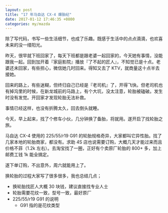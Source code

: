 ```yaml
---
layout: post
title: "17 年马自达 CX-4 爆胎纪"
date: 2017-01-12 17:46:35 +0800
categories: my/mazda
---
```


除了写代码，书写一些生活细节，也成了乐趣。既感于生活中的点点滴滴，也欢喜未来的没一缕阳光。

昨天，很早就下班回家了，每天下班都是跟老婆一起回家的，今天她有事情，没能跟我一起。回到加开着『家庭影院』播放『了不起的匠人』，不知觉已是十点。老婆还未回家，有些担心，微信她几时回来。得知又去了 KTV，就商量这十点半去接她。

回来的路上，有些迷糊，但终归自己已经是『老司机』了，开得飞快。但老司机也有掉沟里的时候，在新龙城前的马路上，有个大坑，没太注意，轮胎被磕破。发生时没有发觉。开回家才发现轮胎无法补救。

事情已经这样，也没有折腾太久，回去倒头就睡。

今天，早上起来，找了个修车小伙，几分钟换了备胎，将就用。遂开启了找轮胎之旅。

马自达 CX-4 使用的 225/55/r19 G91 的轮胎规格奇异，大家都叫它异性胎。找了几家本地的轮胎商家，都没有。求助 4S 店也说需要订购，大概几天才能过来而且价格不菲（1.2k 左右）。去淘宝找了一圈，正好有个卖原厂轮胎的 800+ 多，加上邮费工钱 1k 能全搞定。

遂下单订购，不出意外，周六就能用上了。

换轮胎的过程大家写了很多很多，我也总结几点；

- 换轮胎找匠人大概 30 块钱，建议直接找专业人士
- 轮胎需要花纹一致，型号一致，最好原厂
- 225/55/r19 G91 的说明
    - G91 指的是花纹类型